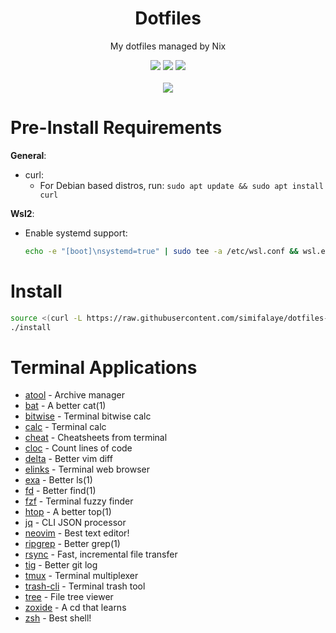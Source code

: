 <h1 align="center">Dotfiles</h1>
<p align="center">My dotfiles managed by Nix</p>
<p align="center">
  <img src="https://img.shields.io/badge/OS-ubuntu_22.04-orange.svg" />
  <img src="https://img.shields.io/badge/Editor-vim-brightgreen.svg" />
  <img src="https://img.shields.io/badge/Shell-zsh-yellow.svg" />
  <br><br>
  <img src="https://i.imgur.com/pVGr7tX.png">
</p>

# Pre-Install Requirements

**General**:
- curl:
  - For Debian based distros, run: `sudo apt update && sudo apt install curl`

**Wsl2**:
- Enable systemd support:
  ```sh
  echo -e "[boot]\nsystemd=true" | sudo tee -a /etc/wsl.conf && wsl.exe -t <DistroName>
  ```
# Install

```sh
source <(curl -L https://raw.githubusercontent.com/simifalaye/dotfiles-nix/main/bootstrap.sh)
./install
```

# Terminal Applications

- [atool](https://www.nongnu.org/atool/) - Archive manager
- [bat](https://github.com/sharkdp/bat) - A better cat(1)
- [bitwise](https://github.com/mellowcandle/bitwise) - Terminal bitwise calc
- [calc](https://packages.ubuntu.com/focal/calc) - Terminal calc
- [cheat](https://github.com/chubin/cheat.sh) - Cheatsheets from terminal
- [cloc](http://cloc.sourceforge.net/) - Count lines of code
- [delta](https://github.com/dandavison/delta) - Better vim diff
- [elinks](http://elinks.or.cz/) - Terminal web browser
- [exa](https://github.com/ogham/exa) - Better ls(1)
- [fd](https://github.com/sharkdp/fd) - Better find(1)
- [fzf](https://github.com/junegunn/fzf) - Terminal fuzzy finder
- [htop](https://htop.dev/) - A better top(1)
- [jq](https://stedolan.github.io/jq/) - CLI JSON processor
- [neovim](https://neovim.io/) - Best text editor!
- [ripgrep](https://github.com/BurntSushi/ripgrep) - Better grep(1)
- [rsync](https://rsync.samba.org/) - Fast, incremental file transfer
- [tig](https://github.com/jonas/tig) - Better git log
- [tmux](https://github.com/tmux/tmux) - Terminal multiplexer
- [trash-cli](https://github.com/andreafrancia/trash-cli) - Terminal trash tool
- [tree](_blank) - File tree viewer
- [zoxide](https://github.com/ajeetdsouza/zoxide) - A cd that learns
- [zsh](https://www.zsh.org/) - Best shell!
